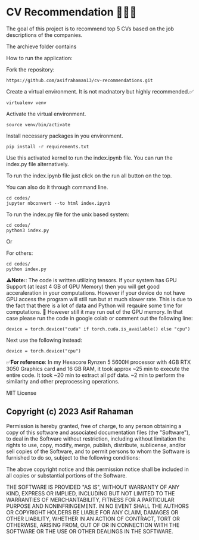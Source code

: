 # CV Recommendation 👨🏼‍💻

The goal of this project is to recommend top 5 CVs based on the job descriptions of the companies. 

The archieve folder contains 

How to run the application:

Fork the repository:

```
https://github.com/asifrahaman13/cv-recommendations.git
```

Create a virtual environment. It is not madnatory but highly recommended.✅

```
virtualenv venv
```

Activate the virtual environment.

```
source venv/bin/activate
```
Install necessary packages in you environment.

```
pip install -r requirements.txt
```

Use this activated kernel to run the index.ipynb file. You can run the index.py file alternatively.

To run the index.ipynb file just click on the run all button on the top.

You can also do it through command line.

```
cd codes/
jupyter nbconvert --to html index.ipynb
```

To run the index.py file for the unix based system:

```
cd codes/
python3 index.py
```

Or 

For others:
```
cd codes/
python index.py
```

⚠️**Note:**: The code is written utilizing tensors. If your system has GPU Support (at least 4 GB of GPU Memory) then you will get good acceraleration in your computations. However if your device do not have GPU access the program will still run but at much slower rate. This is due to the fact that there is a lot of data and Python will reqauire some time for computations. 🐍 However still it may run out of the GPU memory. In that case please run the code in google colab or comment out the following line:

```
device = torch.device("cuda" if torch.cuda.is_available() else "cpu")
```
Next use the following instead:

```
device = torch.device("cpu")
```

✅**For reference**: In my Hexacore Rynzen 5 5600H processor with 4GB RTX 3050 Graphics card and 16 GB RAM, it took approx ~25 min to execute the entire code. It took ~20 min to extract all pdf data. ~2 min to perform the similarity and other preprocessing operations. 


MIT License

## Copyright (c) 2023 Asif Rahaman

Permission is hereby granted, free of charge, to any person obtaining a copy
of this software and associated documentation files (the "Software"), to deal
in the Software without restriction, including without limitation the rights
to use, copy, modify, merge, publish, distribute, sublicense, and/or sell
copies of the Software, and to permit persons to whom the Software is
furnished to do so, subject to the following conditions:

The above copyright notice and this permission notice shall be included in all
copies or substantial portions of the Software.

THE SOFTWARE IS PROVIDED "AS IS", WITHOUT WARRANTY OF ANY KIND, EXPRESS OR
IMPLIED, INCLUDING BUT NOT LIMITED TO THE WARRANTIES OF MERCHANTABILITY,
FITNESS FOR A PARTICULAR PURPOSE AND NONINFRINGEMENT. IN NO EVENT SHALL THE
AUTHORS OR COPYRIGHT HOLDERS BE LIABLE FOR ANY CLAIM, DAMAGES OR OTHER
LIABILITY, WHETHER IN AN ACTION OF CONTRACT, TORT OR OTHERWISE, ARISING FROM,
OUT OF OR IN CONNECTION WITH THE SOFTWARE OR THE USE OR OTHER DEALINGS IN THE
SOFTWARE.